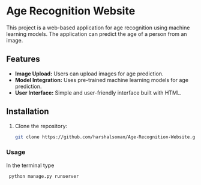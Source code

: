# Age Recognition Website

This project is a web-based application for age recognition using machine learning models. The application can predict the age of a person from an image.

## Features

- **Image Upload:** Users can upload images for age prediction.
- **Model Integration:** Uses pre-trained machine learning models for age prediction.
- **User Interface:** Simple and user-friendly interface built with HTML.

## Installation

1. Clone the repository:
   ```sh
   git clone https://github.com/harshalsoman/Age-Recognition-Website.git

### Usage
In the terminal type
  ```sh
   python manage.py runserver
